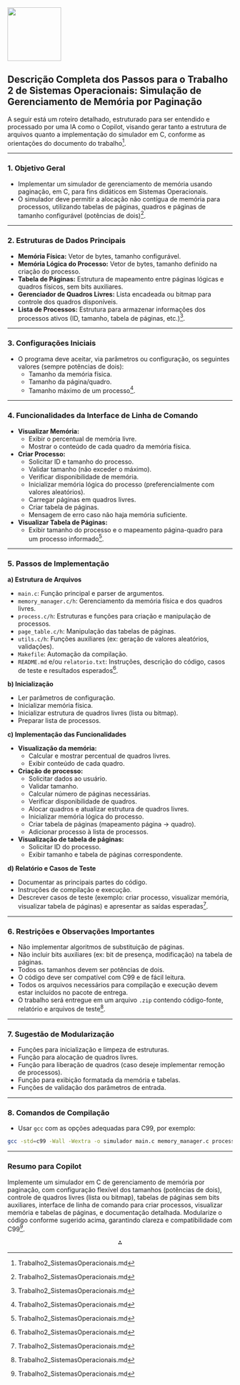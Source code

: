 <img src="https://r2cdn.perplexity.ai/pplx-full-logo-primary-dark%402x.png" class="logo" width="120"/>

## Descrição Completa dos Passos para o Trabalho 2 de Sistemas Operacionais: Simulação de Gerenciamento de Memória por Paginação

A seguir está um roteiro detalhado, estruturado para ser entendido e processado por uma IA como o Copilot, visando gerar tanto a estrutura de arquivos quanto a implementação do simulador em C, conforme as orientações do documento do trabalho[^1].

---

### **1. Objetivo Geral**

- Implementar um simulador de gerenciamento de memória usando paginação, em C, para fins didáticos em Sistemas Operacionais.
- O simulador deve permitir a alocação não contígua de memória para processos, utilizando tabelas de páginas, quadros e páginas de tamanho configurável (potências de dois)[^1].

---

### **2. Estruturas de Dados Principais**

- **Memória Física:** Vetor de bytes, tamanho configurável.
- **Memória Lógica do Processo:** Vetor de bytes, tamanho definido na criação do processo.
- **Tabela de Páginas:** Estrutura de mapeamento entre páginas lógicas e quadros físicos, sem bits auxiliares.
- **Gerenciador de Quadros Livres:** Lista encadeada ou bitmap para controle dos quadros disponíveis.
- **Lista de Processos:** Estrutura para armazenar informações dos processos ativos (ID, tamanho, tabela de páginas, etc.)[^1].

---

### **3. Configurações Iniciais**

- O programa deve aceitar, via parâmetros ou configuração, os seguintes valores (sempre potências de dois):
    - Tamanho da memória física.
    - Tamanho da página/quadro.
    - Tamanho máximo de um processo[^1].

---

### **4. Funcionalidades da Interface de Linha de Comando**

- **Visualizar Memória:**
    - Exibir o percentual de memória livre.
    - Mostrar o conteúdo de cada quadro da memória física.
- **Criar Processo:**
    - Solicitar ID e tamanho do processo.
    - Validar tamanho (não exceder o máximo).
    - Verificar disponibilidade de memória.
    - Inicializar memória lógica do processo (preferencialmente com valores aleatórios).
    - Carregar páginas em quadros livres.
    - Criar tabela de páginas.
    - Mensagem de erro caso não haja memória suficiente.
- **Visualizar Tabela de Páginas:**
    - Exibir tamanho do processo e o mapeamento página-quadro para um processo informado[^1].

---

### **5. Passos de Implementação**

**a) Estrutura de Arquivos**

- `main.c`: Função principal e parser de argumentos.
- `memory_manager.c/h`: Gerenciamento da memória física e dos quadros livres.
- `process.c/h`: Estruturas e funções para criação e manipulação de processos.
- `page_table.c/h`: Manipulação das tabelas de páginas.
- `utils.c/h`: Funções auxiliares (ex: geração de valores aleatórios, validações).
- `Makefile`: Automação da compilação.
- `README.md` e/ou `relatorio.txt`: Instruções, descrição do código, casos de teste e resultados esperados[^1].

**b) Inicialização**

- Ler parâmetros de configuração.
- Inicializar memória física.
- Inicializar estrutura de quadros livres (lista ou bitmap).
- Preparar lista de processos.

**c) Implementação das Funcionalidades**

- **Visualização da memória:**
    - Calcular e mostrar percentual de quadros livres.
    - Exibir conteúdo de cada quadro.
- **Criação de processo:**
    - Solicitar dados ao usuário.
    - Validar tamanho.
    - Calcular número de páginas necessárias.
    - Verificar disponibilidade de quadros.
    - Alocar quadros e atualizar estrutura de quadros livres.
    - Inicializar memória lógica do processo.
    - Criar tabela de páginas (mapeamento página → quadro).
    - Adicionar processo à lista de processos.
- **Visualização de tabela de páginas:**
    - Solicitar ID do processo.
    - Exibir tamanho e tabela de páginas correspondente.

**d) Relatório e Casos de Teste**

- Documentar as principais partes do código.
- Instruções de compilação e execução.
- Descrever casos de teste (exemplo: criar processo, visualizar memória, visualizar tabela de páginas) e apresentar as saídas esperadas[^1].

---

### **6. Restrições e Observações Importantes**

- Não implementar algoritmos de substituição de páginas.
- Não incluir bits auxiliares (ex: bit de presença, modificação) na tabela de páginas.
- Todos os tamanhos devem ser potências de dois.
- O código deve ser compatível com C99 e de fácil leitura.
- Todos os arquivos necessários para compilação e execução devem estar incluídos no pacote de entrega.
- O trabalho será entregue em um arquivo `.zip` contendo código-fonte, relatório e arquivos de teste[^1].

---

### **7. Sugestão de Modularização**

- Funções para inicialização e limpeza de estruturas.
- Função para alocação de quadros livres.
- Função para liberação de quadros (caso deseje implementar remoção de processos).
- Função para exibição formatada da memória e tabelas.
- Funções de validação dos parâmetros de entrada.

---

### **8. Comandos de Compilação**

- Usar `gcc` com as opções adequadas para C99, por exemplo:

```bash
gcc -std=c99 -Wall -Wextra -o simulador main.c memory_manager.c process.c page_table.c utils.c
```


---

### **Resumo para Copilot**

Implemente um simulador em C de gerenciamento de memória por paginação, com configuração flexível dos tamanhos (potências de dois), controle de quadros livres (lista ou bitmap), tabelas de páginas sem bits auxiliares, interface de linha de comando para criar processos, visualizar memória e tabelas de páginas, e documentação detalhada. Modularize o código conforme sugerido acima, garantindo clareza e compatibilidade com C99[^1].

<div style="text-align: center">⁂</div>

[^1]: Trabalho2_SistemasOperacionais.md

